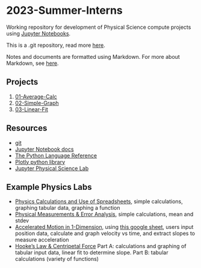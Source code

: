 # 2023-Summer-Interns

Working repository for development of Physical Science compute projects using [Jupyter Notebooks](https://jupyter.org/).

This is a .git repository, read more [here](git.md).

Notes and documents are formatted using Markdown. For more about Markdown, see [here](markdown.md).

## Projects

1. [01-Average-Calc](01-Average-Calc/)
1. [02-Simple-Graph](02-Simple-Graph/)
1. [03-Linear-Fit](03-Linear-Fit/)

## Resources
- [git](https://git-scm.com/)
-  [Jupyter Notebook docs](https://jupyter-notebook.readthedocs.io/en/stable/)
- [The Python Language Reference](https://docs.python.org/3/reference/index.html)
- [Plotly python library](https://plotly.com/python/)
- [Jupyter Physical Science Lab](https://github.com/orgs/JupyterPhysSciLab/repositories)

## Example Physics Labs
- [Physics Calculations and Use of Spreadsheets](https://docs.google.com/document/d/1BORHZHp9vZx8VRpsASbxAk6wUJTaDzGujFN3lA310oQ/edit?usp=sharing), simple calculations, graphing tabular data, graphing a function
- [Physical Measurements & Error Analysis](https://docs.google.com/document/d/1sa4lpI5kSxpxDpPUolyCu62tIIh2jlwC5H5JW26uh7Y/edit?usp=sharing), simple calculations, mean and stdev
- [Accelerated Motion in 1-Dimension](https://docs.google.com/document/d/1UI_NVD_b9sYbQM7GLs_zIqasroRZSweN0DmHiOZeG7A/edit?usp=drive_link), using [this google sheet](http://tinyurl.com/p3a-acceleration), users input position data, calculate and graph velocity vs time, and extract slopes to measure acceleration
- [Hooke’s Law & Centripetal Force](https://docs.google.com/document/d/12Q72c0yv2VCq9q-nX88rzoLTGM2wACBiXR3dopmnfD4/edit?usp=sharing) Part A: calculations and graphing of tabular input data, linear fit to determine slope. Part B: tabular calculations (variety of functions)
